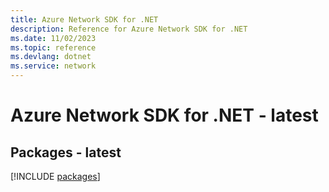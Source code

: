 ```yaml
---
title: Azure Network SDK for .NET
description: Reference for Azure Network SDK for .NET
ms.date: 11/02/2023
ms.topic: reference
ms.devlang: dotnet
ms.service: network
---
```

# Azure Network SDK for .NET - latest
## Packages - latest
[!INCLUDE [packages](network-index.md)]